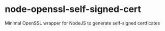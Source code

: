 # node-openssl-self-signed-cert
Minimal OpenSSL wrapper for NodeJS to generate self-signed certficates
